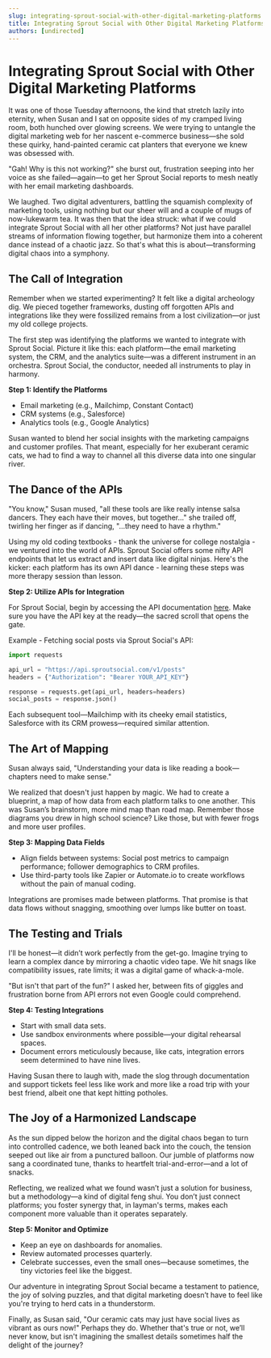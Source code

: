 ```yaml
---
slug: integrating-sprout-social-with-other-digital-marketing-platforms
title: Integrating Sprout Social with Other Digital Marketing Platforms
authors: [undirected]
---
```



# Integrating Sprout Social with Other Digital Marketing Platforms

It was one of those Tuesday afternoons, the kind that stretch lazily into eternity, when Susan and I sat on opposite sides of my cramped living room, both hunched over glowing screens. We were trying to untangle the digital marketing web for her nascent e-commerce business—she sold these quirky, hand-painted ceramic cat planters that everyone we knew was obsessed with.

"Gah! Why is this not working?" she burst out, frustration seeping into her voice as she failed—again—to get her Sprout Social reports to mesh neatly with her email marketing dashboards.

We laughed. Two digital adventurers, battling the squamish complexity of marketing tools, using nothing but our sheer will and a couple of mugs of now-lukewarm tea. It was then that the idea struck: what if we could integrate Sprout Social with all her other platforms? Not just have parallel streams of information flowing together, but harmonize them into a coherent dance instead of a chaotic jazz. So that's what this is about—transforming digital chaos into a symphony.

## The Call of Integration

Remember when we started experimenting? It felt like a digital archeology dig. We pieced together frameworks, dusting off forgotten APIs and integrations like they were fossilized remains from a lost civilization—or just my old college projects.

The first step was identifying the platforms we wanted to integrate with Sprout Social. Picture it like this: each platform—the email marketing system, the CRM, and the analytics suite—was a different instrument in an orchestra. Sprout Social, the conductor, needed all instruments to play in harmony.

**Step 1: Identify the Platforms**

- Email marketing (e.g., Mailchimp, Constant Contact)
- CRM systems (e.g., Salesforce)
- Analytics tools (e.g., Google Analytics)

Susan wanted to blend her social insights with the marketing campaigns and customer profiles. That meant, especially for her exuberant ceramic cats, we had to find a way to channel all this diverse data into one singular river.

## The Dance of the APIs

"You know," Susan mused, "all these tools are like really intense salsa dancers. They each have their moves, but together..." she trailed off, twirling her finger as if dancing, "...they need to have a rhythm."

Using my old coding textbooks - thank the universe for college nostalgia - we ventured into the world of APIs. Sprout Social offers some nifty API endpoints that let us extract and insert data like digital ninjas. Here's the kicker: each platform has its own API dance - learning these steps was more therapy session than lesson.

**Step 2: Utilize APIs for Integration**

For Sprout Social, begin by accessing the API documentation [here](https://developers.sproutsocial.com/docs/). Make sure you have the API key at the ready—the sacred scroll that opens the gate. 

Example - Fetching social posts via Sprout Social's API:
```python
import requests

api_url = "https://api.sproutsocial.com/v1/posts"
headers = {"Authorization": "Bearer YOUR_API_KEY"}

response = requests.get(api_url, headers=headers)
social_posts = response.json()
```

Each subsequent tool—Mailchimp with its cheeky email statistics, Salesforce with its CRM prowess—required similar attention.

## The Art of Mapping

Susan always said, "Understanding your data is like reading a book—chapters need to make sense." 

We realized that doesn't just happen by magic. We had to create a blueprint, a map of how data from each platform talks to one another. This was Susan’s brainstorm, more mind map than road map. Remember those diagrams you drew in high school science? Like those, but with fewer frogs and more user profiles.

**Step 3: Mapping Data Fields**

- Align fields between systems: Social post metrics to campaign performance; follower demographics to CRM profiles.
- Use third-party tools like Zapier or Automate.io to create workflows without the pain of manual coding.

Integrations are promises made between platforms. That promise is that data flows without snagging, smoothing over lumps like butter on toast.

## The Testing and Trials

I'll be honest—it didn’t work perfectly from the get-go. Imagine trying to learn a complex dance by mirroring a chaotic video tape. We hit snags like compatibility issues, rate limits; it was a digital game of whack-a-mole.

"But isn't that part of the fun?" I asked her, between fits of giggles and frustration borne from API errors not even Google could comprehend. 

**Step 4: Testing Integrations**

- Start with small data sets.
- Use sandbox environments where possible—your digital rehearsal spaces.
- Document errors meticulously because, like cats, integration errors seem determined to have nine lives.

Having Susan there to laugh with, made the slog through documentation and support tickets feel less like work and more like a road trip with your best friend, albeit one that kept hitting potholes.

## The Joy of a Harmonized Landscape

As the sun dipped below the horizon and the digital chaos began to turn into controlled cadence, we both leaned back into the couch, the tension seeped out like air from a punctured balloon. Our jumble of platforms now sang a coordinated tune, thanks to heartfelt trial-and-error—and a lot of snacks.

Reflecting, we realized what we found wasn’t just a solution for business, but a methodology—a kind of digital feng shui. You don’t just connect platforms; you foster synergy that, in layman's terms, makes each component more valuable than it operates separately.

**Step 5: Monitor and Optimize**

- Keep an eye on dashboards for anomalies.
- Review automated processes quarterly.
- Celebrate successes, even the small ones—because sometimes, the tiny victories feel like the biggest.

Our adventure in integrating Sprout Social became a testament to patience, the joy of solving puzzles, and that digital marketing doesn’t have to feel like you're trying to herd cats in a thunderstorm.

Finally, as Susan said, "Our ceramic cats may just have social lives as vibrant as ours now!" Perhaps they do. Whether that's true or not, we’ll never know, but isn't imagining the smallest details sometimes half the delight of the journey?